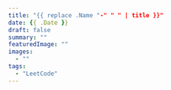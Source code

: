 ```yaml
---
title: "{{ replace .Name "-" " " | title }}"
date: {{ .Date }}
draft: false
summary: ""
featuredImage: ""
images:
  - ""
tags:
  - "LeetCode"
---
```


